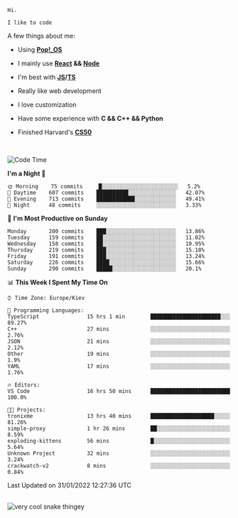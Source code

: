 ```
Hi.

I like to code
```

A few things about me:

-   Using **[Pop!\_OS](https://pop.system76.com/)**

-   I mainly use **[React](https://reactjs.org/) && [Node](https://nodejs.org/en/)**

-   I'm best with **[JS](https://www.javascript.com/)/[TS](https://www.typescriptlang.org/)**

-   Really like web development

-   I love customization

-   Have some experience with **C && C++ && Python**

-   Finished Harvard's **[CS50](https://cs50.harvard.edu)**

<br>

<!--START_SECTION:waka-->
![Code Time](http://img.shields.io/badge/Code%20Time-300%20hrs%2047%20mins-blue)

**I'm a Night 🦉** 

```text
🌞 Morning    75 commits     █░░░░░░░░░░░░░░░░░░░░░░░░   5.2% 
🌆 Daytime    607 commits    ██████████░░░░░░░░░░░░░░░   42.07% 
🌃 Evening    713 commits    ████████████░░░░░░░░░░░░░   49.41% 
🌙 Night      48 commits     ░░░░░░░░░░░░░░░░░░░░░░░░░   3.33%

```
📅 **I'm Most Productive on Sunday** 

```text
Monday       200 commits    ███░░░░░░░░░░░░░░░░░░░░░░   13.86% 
Tuesday      159 commits    ██░░░░░░░░░░░░░░░░░░░░░░░   11.02% 
Wednesday    158 commits    ██░░░░░░░░░░░░░░░░░░░░░░░   10.95% 
Thursday     219 commits    ███░░░░░░░░░░░░░░░░░░░░░░   15.18% 
Friday       191 commits    ███░░░░░░░░░░░░░░░░░░░░░░   13.24% 
Saturday     226 commits    ████░░░░░░░░░░░░░░░░░░░░░   15.66% 
Sunday       290 commits    █████░░░░░░░░░░░░░░░░░░░░   20.1%

```


📊 **This Week I Spent My Time On** 

```text
⌚︎ Time Zone: Europe/Kiev

💬 Programming Languages: 
TypeScript               15 hrs 1 min        ██████████████████████░░░   89.27% 
C++                      27 mins             ░░░░░░░░░░░░░░░░░░░░░░░░░   2.76% 
JSON                     21 mins             ░░░░░░░░░░░░░░░░░░░░░░░░░   2.12% 
Other                    19 mins             ░░░░░░░░░░░░░░░░░░░░░░░░░   1.9% 
YAML                     17 mins             ░░░░░░░░░░░░░░░░░░░░░░░░░   1.76%

🔥 Editors: 
VS Code                  16 hrs 50 mins      █████████████████████████   100.0%

🐱‍💻 Projects: 
tronixme                 13 hrs 40 mins      ████████████████████░░░░░   81.26% 
simple-proxy             1 hr 26 mins        ██░░░░░░░░░░░░░░░░░░░░░░░   8.59% 
exploding-kittens        56 mins             █░░░░░░░░░░░░░░░░░░░░░░░░   5.64% 
Unknown Project          32 mins             ░░░░░░░░░░░░░░░░░░░░░░░░░   3.24% 
crackwatch-v2            8 mins              ░░░░░░░░░░░░░░░░░░░░░░░░░   0.84%

```


 Last Updated on 31/01/2022 12:27:36 UTC
<!--END_SECTION:waka-->

<br>

<img title="" src="https://raw.githubusercontent.com/Trunkelis/Trunkelis/output/github-contribution-grid-snake.svg" alt="very cool snake thingey" data-align="left">
